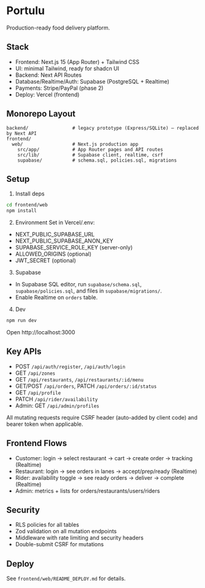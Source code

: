 # Portulu

Production-ready food delivery platform.

## Stack
- Frontend: Next.js 15 (App Router) + Tailwind CSS
- UI: minimal Tailwind, ready for shadcn UI
- Backend: Next API Routes
- Database/Realtime/Auth: Supabase (PostgreSQL + Realtime)
- Payments: Stripe/PayPal (phase 2)
- Deploy: Vercel (frontend)

## Monorepo Layout
```
backend/                # legacy prototype (Express/SQLite) – replaced by Next API
frontend/
  web/                  # Next.js production app
    src/app/            # App Router pages and API routes
    src/lib/            # Supabase client, realtime, csrf
    supabase/           # schema.sql, policies.sql, migrations
```

## Setup
1) Install deps
```bash
cd frontend/web
npm install
```
2) Environment
Set in Vercel/.env:
- NEXT_PUBLIC_SUPABASE_URL
- NEXT_PUBLIC_SUPABASE_ANON_KEY
- SUPABASE_SERVICE_ROLE_KEY (server-only)
- ALLOWED_ORIGINS (optional)
- JWT_SECRET (optional)

3) Supabase
- In Supabase SQL editor, run `supabase/schema.sql`, `supabase/policies.sql`, and files in `supabase/migrations/`.
- Enable Realtime on `orders` table.

4) Dev
```bash
npm run dev
```
Open http://localhost:3000

## Key APIs
- POST `/api/auth/register`, `/api/auth/login`
- GET `/api/zones`
- GET `/api/restaurants`, `/api/restaurants/:id/menu`
- GET/POST `/api/orders`, PATCH `/api/orders/:id/status`
- GET `/api/profile`
- PATCH `/api/rider/availability`
- Admin: GET `/api/admin/profiles`

All mutating requests require CSRF header (auto-added by client code) and bearer token when applicable.

## Frontend Flows
- Customer: login → select restaurant → cart → create order → tracking (Realtime)
- Restaurant: login → see orders in lanes → accept/prep/ready (Realtime)
- Rider: availability toggle → see ready orders → deliver → complete (Realtime)
- Admin: metrics + lists for orders/restaurants/users/riders

## Security
- RLS policies for all tables
- Zod validation on all mutation endpoints
- Middleware with rate limiting and security headers
- Double-submit CSRF for mutations

## Deploy
See `frontend/web/README_DEPLOY.md` for details.